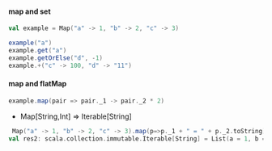 #### map and set

```scala
val example = Map("a" -> 1, "b" -> 2, "c" -> 3)

example("a")
example.get("a")
example.getOrElse("d", -1)
example.+("c" -> 100, "d" -> "11")

```

#### map and flatMap

```scala
example.map(pair => pair._1 -> pair._2 * 2)

```

- Map[String,Int] => Iterable[String]

```scala
 Map("a" -> 1, "b" -> 2, "c" -> 3).map(p=>p._1 + " = " + p._2.toString)
val res2: scala.collection.immutable.Iterable[String] = List(a = 1, b = 2, c = 3)

```

